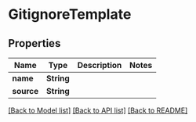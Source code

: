 # GitignoreTemplate

## Properties
Name | Type | Description | Notes
------------ | ------------- | ------------- | -------------
**name** | **String** |  | 
**source** | **String** |  | 

[[Back to Model list]](../README.md#documentation-for-models) [[Back to API list]](../README.md#documentation-for-api-endpoints) [[Back to README]](../README.md)


